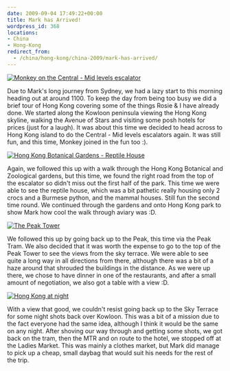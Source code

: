 ```yaml
---
date: 2009-09-04 17:49:22+00:00
title: Mark has Arrived!
wordpress_id: 368
locations:
- China
- Hong-Kong
redirect_from:
  - /china/hong-kong/china-2009/mark-has-arrived/
---
```


[![Monkey on the Central - Mid levels escalator](http://travel.perry-online.me.uk/files/2012/08/sfpgMjAwOS8yMDA5LjA4LjA1IC0gMjAwOS4wOS4xMSBUb3VyIG9mIENoaW5hLzIwMDkuMDguMzEgLSAyMDA5LjA5LjExIEhvbmcgS29uZy8qSU1HXzQ2NjIuSlBHKippbWFnZSoqOGQ5OTMwNGM5Y2YwMjRjMjVhYWUwYTYzNGI4ZmNkYjkamp-199x300.jpg)](http://travel.perry-online.me.uk/files/2012/08/sfpgMjAwOS8yMDA5LjA4LjA1IC0gMjAwOS4wOS4xMSBUb3VyIG9mIENoaW5hLzIwMDkuMDguMzEgLSAyMDA5LjA5LjExIEhvbmcgS29uZy8qSU1HXzQ2NjIuSlBHKippbWFnZSoqOGQ5OTMwNGM5Y2YwMjRjMjVhYWUwYTYzNGI4ZmNkYjkamp.jpg)


Due to Mark's long journey from Sydney, we had a lazy start to this morning heading out at around 1100. To keep the day from being too busy we did a brief tour of Hong Kong covering some of the things Rosie & I have already done. We started along the Kowloon peninsula viewing the Hong Kong skyline, walking the Avenue of Stars and visiting some posh hotels for prices (just for a laugh). <!-- more -->It was about this time we decided to head across to Hong Kong island to do the Central - Mid levels escalators again. It was still fun, and this time, Monkey joined in the fun too :).


[![Hong Kong Botanical Gardens - Reptile House](http://travel.perry-online.me.uk/files/2012/08/sfpgMjAwOS8yMDA5LjA4LjA1IC0gMjAwOS4wOS4xMSBUb3VyIG9mIENoaW5hLzIwMDkuMDguMzEgLSAyMDA5LjA5LjExIEhvbmcgS29uZy8qSU1HXzQ2NzIuSlBHKippbWFnZSoqMWE3ZDY0ZjdkNzExZjA3OGNkNGRiN2RhODI5NmI2NDcamp-300x199.jpg)](http://travel.perry-online.me.uk/files/2012/08/sfpgMjAwOS8yMDA5LjA4LjA1IC0gMjAwOS4wOS4xMSBUb3VyIG9mIENoaW5hLzIwMDkuMDguMzEgLSAyMDA5LjA5LjExIEhvbmcgS29uZy8qSU1HXzQ2NzIuSlBHKippbWFnZSoqMWE3ZDY0ZjdkNzExZjA3OGNkNGRiN2RhODI5NmI2NDcamp.jpg)


Again, we followed this up with a walk through the Hong Kong Botanical and Zoological gardens, but this time, we found the right road from the top of the escalator so didn't miss out the first half of the park. This time we were able to see the reptile house, which was a bit pathetic really housing only 2 crocs and a Burmese python, and the mammal houses. Still fun the second time round. We continued through the gardens and onto Hong Kong park to show Mark how cool the walk through aviary was :D.


[![The Peak Tower](http://travel.perry-online.me.uk/files/2012/08/sfpgMjAwOS8yMDA5LjA4LjA1IC0gMjAwOS4wOS4xMSBUb3VyIG9mIENoaW5hLzIwMDkuMDguMzEgLSAyMDA5LjA5LjExIEhvbmcgS29uZy8qSU1HXzQ3MTYuSlBHKippbWFnZSoqMmFjNTRmNjZiOTVjZDI1ZmFlNTVmOWM5MWYwYzQ1ZTEamp-300x199.jpg)](http://travel.perry-online.me.uk/files/2012/08/sfpgMjAwOS8yMDA5LjA4LjA1IC0gMjAwOS4wOS4xMSBUb3VyIG9mIENoaW5hLzIwMDkuMDguMzEgLSAyMDA5LjA5LjExIEhvbmcgS29uZy8qSU1HXzQ3MTYuSlBHKippbWFnZSoqMmFjNTRmNjZiOTVjZDI1ZmFlNTVmOWM5MWYwYzQ1ZTEamp.jpg)


We followed this up by going back up to the Peak, this time via the Peak Tram. We also decided that it was worth the expense to go to the top of the Peak Tower to see the views from the sky terrace. We were able to see quite a long way in all directions from there, although there was a bit of a haze around that shrouded the buildings in the distance. As we were up there, we chose to have dinner in one of the restaurants, and after a small amount of negotiation, we also got a table with a view :D.


[![Hong Kong at night](http://travel.perry-online.me.uk/files/2012/08/sfpgMjAwOS8yMDA5LjA4LjA1IC0gMjAwOS4wOS4xMSBUb3VyIG9mIENoaW5hLzIwMDkuMDguMzEgLSAyMDA5LjA5LjExIEhvbmcgS29uZy8qSU1HXzQ3MzguSlBHKippbWFnZSoqMzVkMDE3ZGQ3YWE0NjUwMzkzZjRhMzUwOTIyNTlkNzAamp-300x199.jpg)](http://travel.perry-online.me.uk/files/2012/08/sfpgMjAwOS8yMDA5LjA4LjA1IC0gMjAwOS4wOS4xMSBUb3VyIG9mIENoaW5hLzIwMDkuMDguMzEgLSAyMDA5LjA5LjExIEhvbmcgS29uZy8qSU1HXzQ3MzguSlBHKippbWFnZSoqMzVkMDE3ZGQ3YWE0NjUwMzkzZjRhMzUwOTIyNTlkNzAamp.jpg)


With a view that good, we couldn't resist going back up to the Sky Terrace for some night shots back over Kowloon. This was a bit of a mission due to the fact everyone had the same idea, although I think it would be the same on any night. After shoving our way through and getting some shots, we got back on the tram, then the MTR and on route to the hotel, we stopped off at the Ladies Market. This was mainly a clothes market, but Mark did manage to pick up a cheap, small daybag that would suit his needs for the rest of the trip.
